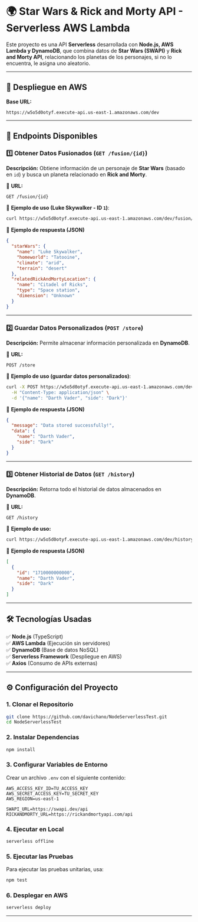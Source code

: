 # 🌍 Star Wars & Rick and Morty API - Serverless AWS Lambda

Este proyecto es una API **Serverless** desarrollada con **Node.js, AWS Lambda y DynamoDB**, que combina datos de **Star
Wars (SWAPI)** y **Rick and Morty API**, relacionando los planetas de los personajes, si no lo encuentra, le asigna uno
aleatorio.

---

## 🚀 **Despliegue en AWS**

**Base URL:**

```
https://w5o5d0otyf.execute-api.us-east-1.amazonaws.com/dev
```

---

## 📌 **Endpoints Disponibles**

### 1️⃣ **Obtener Datos Fusionados (`GET /fusion/{id}`)**

**Descripción:** Obtiene información de un personaje de **Star Wars** (basado en `id`) y busca un planeta relacionado en
**Rick and Morty**.

🔹 **URL:**

```
GET /fusion/{id}
```

🔹 **Ejemplo de uso (Luke Skywalker - ID `1`)**:

```bash
curl https://w5o5d0otyf.execute-api.us-east-1.amazonaws.com/dev/fusion/1
```

🔹 **Ejemplo de respuesta (JSON)**

```json
{
  "starWars": {
    "name": "Luke Skywalker",
    "homeworld": "Tatooine",
    "climate": "arid",
    "terrain": "desert"
  },
  "relatedRickAndMortyLocation": {
    "name": "Citadel of Ricks",
    "type": "Space station",
    "dimension": "Unknown"
  }
}
```

---

### 2️⃣ **Guardar Datos Personalizados (`POST /store`)**

**Descripción:** Permite almacenar información personalizada en **DynamoDB**.

🔹 **URL:**

```
POST /store
```

🔹 **Ejemplo de uso (guardar datos personalizados)**:

```bash
curl -X POST https://w5o5d0otyf.execute-api.us-east-1.amazonaws.com/dev/store \
  -H "Content-Type: application/json" \
  -d '{"name": "Darth Vader", "side": "Dark"}'
```

🔹 **Ejemplo de respuesta (JSON)**

```json
{
  "message": "Data stored successfully!",
  "data": {
    "name": "Darth Vader",
    "side": "Dark"
  }
}
```

---

### 3️⃣ **Obtener Historial de Datos (`GET /history`)**

**Descripción:** Retorna todo el historial de datos almacenados en **DynamoDB**.

🔹 **URL:**

```
GET /history
```

🔹 **Ejemplo de uso:**

```bash
curl https://w5o5d0otyf.execute-api.us-east-1.amazonaws.com/dev/history
```

🔹 **Ejemplo de respuesta (JSON)**

```json
[
  {
    "id": "1710000000000",
    "name": "Darth Vader",
    "side": "Dark"
  }
]
```

---

## 🛠 **Tecnologías Usadas**

✅ **Node.js** (TypeScript)  
✅ **AWS Lambda** (Ejecución sin servidores)  
✅ **DynamoDB** (Base de datos NoSQL)  
✅ **Serverless Framework** (Despliegue en AWS)  
✅ **Axios** (Consumo de APIs externas)

---

## ⚙️ **Configuración del Proyecto**

### **1. Clonar el Repositorio**

```bash
git clone https://github.com/davichano/NodeServerlessTest.git
cd NodeServerlessTest
```

### **2. Instalar Dependencias**

```bash
npm install
```

### **3. Configurar Variables de Entorno**

Crear un archivo `.env` con el siguiente contenido:

```
AWS_ACCESS_KEY_ID=TU_ACCESS_KEY
AWS_SECRET_ACCESS_KEY=TU_SECRET_KEY
AWS_REGION=us-east-1

SWAPI_URL=https://swapi.dev/api
RICKANDMORTY_URL=https://rickandmortyapi.com/api
```

### **4. Ejecutar en Local**

```bash
serverless offline
```

### **5. Ejecutar las Pruebas**

Para ejecutar las pruebas unitarias, usa:

```bash
npm test
```

### **6. Desplegar en AWS**

```bash
serverless deploy
```

---

